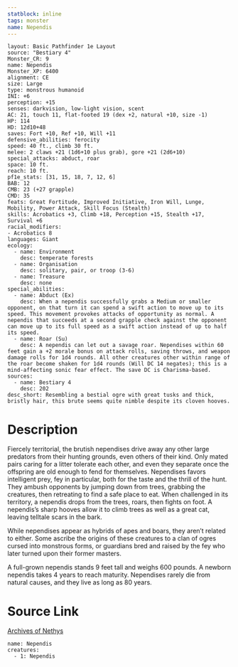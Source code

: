 ```yaml
---
statblock: inline
tags: monster
name: Nependis
---
```

```statblock
layout: Basic Pathfinder 1e Layout
source: "Bestiary 4"
Monster_CR: 9
name: Nependis
Monster_XP: 6400
alignment: CE
size: Large
type: monstrous humanoid
INI: +6
perception: +15
senses: darkvision, low-light vision, scent
AC: 21, touch 11, flat-footed 19 (dex +2, natural +10, size -1)
HP: 114
HD: 12d10+48
saves: Fort +10, Ref +10, Will +11
defensive_abilities: ferocity
speed: 40 ft., climb 30 ft.
melee: 2 claws +21 (1d6+10 plus grab), gore +21 (2d6+10)
special_attacks: abduct, roar
space: 10 ft.
reach: 10 ft.
pf1e_stats: [31, 15, 18, 7, 12, 6]
BAB: 12
CMB: 23 (+27 grapple)
CMD: 35
feats: Great Fortitude, Improved Initiative, Iron Will, Lunge, Mobility, Power Attack, Skill Focus (Stealth)
skills: Acrobatics +3, Climb +18, Perception +15, Stealth +17, Survival +6
racial_modifiers:
- Acrobatics 8
languages: Giant
ecology:
  - name: Environment
    desc: temperate forests
  - name: Organisation
    desc: solitary, pair, or troop (3-6)
  - name: Treasure
    desc: none
special_abilities:
  - name: Abduct (Ex)
    desc: When a nependis successfully grabs a Medium or smaller opponent, on that turn it can spend a swift action to move up to its speed. This movement provokes attacks of opportunity as normal. A nependis that succeeds at a second grapple check against the opponent can move up to its full speed as a swift action instead of up to half its speed.
  - name: Roar (Su)
    desc: A nependis can let out a savage roar. Nependises within 60 feet gain a +2 morale bonus on attack rolls, saving throws, and weapon damage rolls for 1d4 rounds. All other creatures other within range of the roar become shaken for 1d4 rounds (Will DC 14 negates); this is a mind-affecting sonic fear effect. The save DC is Charisma-based.
sources:
  - name: Bestiary 4
    desc: 202
desc_short: Resembling a bestial ogre with great tusks and thick, bristly hair, this brute seems quite nimble despite its cloven hooves.
```
# Description
Fiercely territorial, the brutish nependises drive away any other large predators from their hunting grounds, even others of their kind. Only mated pairs caring for a litter tolerate each other, and even they separate once the offspring are old enough to fend for themselves. Nependises favors intelligent prey, fey in particular, both for the taste and the thrill of the hunt. They ambush opponents by jumping down from trees, grabbing the creatures, then retreating to find a safe place to eat. When challenged in its territory, a nependis drops from the trees, roars, then fights on foot. A nependis’s sharp hooves allow it to climb trees as well as a great cat, leaving telltale scars in the bark.

While nependises appear as hybrids of apes and boars, they aren’t related to either. Some ascribe the origins of these creatures to a clan of ogres cursed into monstrous forms, or guardians bred and raised by the fey who later turned upon their former masters.

A full-grown nependis stands 9 feet tall and weighs 600 pounds. A newborn nependis takes 4 years to reach maturity. Nependises rarely die from natural causes, and they live as long as 80 years.
# Source Link
[Archives of Nethys](https://aonprd.com/MonsterDisplay.aspx?ItemName=Nependis)
```encounter-table
name: Nependis
creatures:
  - 1: Nependis
```
